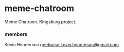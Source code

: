 # meme-chatroom
Meme Chatroon. Kingsburg project.
### members
Kevin Henderson geekwise.kevin.henderson@gmail.com
